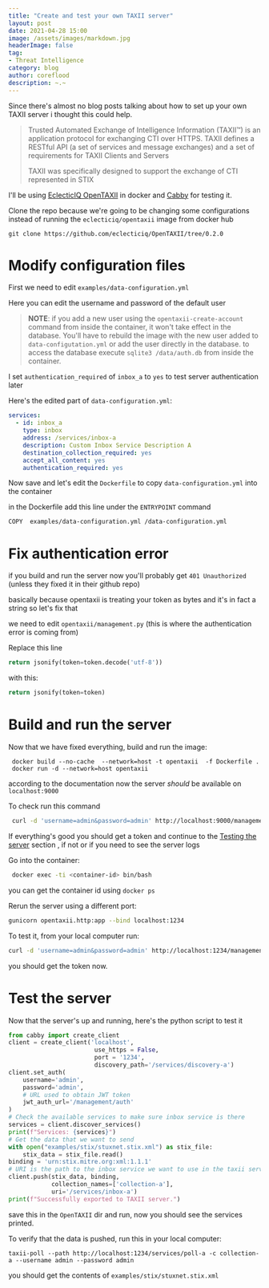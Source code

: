 ```yaml
---
title: "Create and test your own TAXII server"
layout: post
date: 2021-04-28 15:00
image: /assets/images/markdown.jpg
headerImage: false
tag:
- Threat Intelligence
category: blog
author: coreflood
description: ~.~
---
```


Since there's almost no blog posts talking about how to set up your own TAXII server i thought this could help.

> Trusted Automated Exchange of Intelligence Information (TAXII™) is an application protocol for exchanging CTI over HTTPS. ​TAXII defines a RESTful API (a set of services and message exchanges) and a set of requirements for TAXII Clients and Servers
> 
> TAXII was specifically designed to support the exchange of CTI represented in STIX

I'll be using [EclecticIQ OpenTAXII](https://github.com/eclecticiq/OpenTAXII) in docker and [Cabby](https://github.com/eclecticiq/cabby) for testing it.

Clone the repo because we're going to be changing some configurations instead of running the `eclecticiq/opentaxii` image from docker hub

`git clone https://github.com/eclecticiq/OpenTAXII/tree/0.2.0` 

# Modify configuration files

First we need to edit `examples/data-configuration.yml`

Here you can edit the username and password of the default user

> **NOTE**: if you add a new user using the `opentaxii-create-account` command from inside the container, it won't take effect in the database.
You'll have to rebuild the image with the new user added to `data-configutation.yml` or add the user directly in the database. 
to access the database execute `sqlite3 /data/auth.db` from inside the container.


I set  `authentication_required` of `inbox_a` to `yes` to test server authentication later

Here's the edited part of `data-configuration.yml`:
```yaml
services:
  - id: inbox_a
    type: inbox
    address: /services/inbox-a
    description: Custom Inbox Service Description A
    destination_collection_required: yes
    accept_all_content: yes
    authentication_required: yes
```

Now save and let's edit the `Dockerfile` to copy `data-configuration.yml` into the container

in the Dockerfile add this line under the `ENTRYPOINT` command
```buildoutcfg
COPY  examples/data-configuration.yml /data-configuration.yml	
```

# Fix authentication error


if you build and run the server now you'll probably get  ```401 Unauthorized```  (unless they fixed it in their github repo)

basically because opentaxii is treating your token as bytes and it's in fact a string
so let's fix that

we need to edit ```opentaxii/management.py``` (this is where the authentication error is coming from)

Replace this line

```python
return jsonify(token=token.decode('utf-8'))
```

with this:
```python
return jsonify(token=token)
```


# Build and run the server

Now that we have fixed everything, build and run the image:

```buildoutcfg
 docker build --no-cache  --network=host -t opentaxii  -f Dockerfile .
 docker run -d --network=host opentaxii
```

according to the documentation now the server *should* be available on `localhost:9000` 

To check run this command 
```bash
 curl -d 'username=admin&password=admin' http://localhost:9000/management/auth
```

If everything's good you should get a token and continue to the [Testing the server](#testing-the-server) section , if not or if you need to see the server logs

Go into the container:

```bash
 docker exec -ti <container-id> bin/bash
```

you can get the container id using ```docker ps```

Rerun the server using a different port:

```bash
gunicorn opentaxii.http:app --bind localhost:1234
```
To test it, from your local computer run:

```bash
curl -d 'username=admin&password=admin' http://localhost:1234/management/auth
```
you should get the token now.


# Test the server

Now that the server's up and running, here's the python script to test it

```python
from cabby import create_client
client = create_client('localhost',
                        use_https = False,
                        port = '1234',
                        discovery_path='/services/discovery-a')
client.set_auth(
    username='admin',
    password='admin',
    # URL used to obtain JWT token
    jwt_auth_url='/management/auth'
)
# Check the available services to make sure inbox service is there
services = client.discover_services()
print(f"Services: {services}")
# Get the data that we want to send
with open("examples/stix/stuxnet.stix.xml") as stix_file:
    stix_data = stix_file.read()
binding = 'urn:stix.mitre.org:xml:1.1.1'
# URI is the path to the inbox service we want to use in the taxii server
client.push(stix_data, binding,
            collection_names=['collection-a'],
            uri='/services/inbox-a')
print(f"Successfully exported to TAXII server.")
```
save this in the `OpenTAXII` dir and run, now you should see the services printed.

To verify that the data is pushed, run this in your local computer:

```taxii-poll --path http://localhost:1234/services/poll-a -c collection-a --username admin --password admin```

you should get the contents of `examples/stix/stuxnet.stix.xml`












